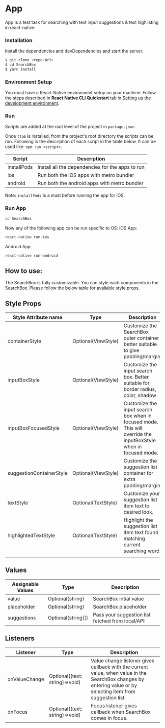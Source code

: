 # App

App is a test task for searching with text input suggestions & text highlisting in react-native.

### Installation

Install the dependencies and devDependencies and start the server.

```sh
$ git clone <repo-url>
$ cd SearchBox
$ yarn install
```

### Environment Setup

You must have a React-Native environment setup on your machine. Follow the steps described in **React Native CLI Quickstart** tab in [Setting up the development environment](https://reactnative.dev/docs/environment-setup).

### Run

Scripts are added at the root level of the project in `package.json`.

Once `ttab` is installed, from the project's root directory the scripts can be run. Following is the description of each script in the table below. It can be used like: `npm run <script>`.

| Script      | Description                                      |
| ----------- | ------------------------------------------------ |
| installPods | Install all the dependencies for the apps to run |
| ios         | Run both the iOS apps with metro bundler         |
| android     | Run both the android apps with metro bundler     |

Note: `installPods` is a must before running the app for iOS.

### Run App

```bash
cd SearchBox
```

Now any of the following app can be run specific to OS:
iOS App:

```bash
react-native run-ios
```

Android App

```bash
react-native run-android
```

## How to use:

The SearchBox is fully customizable. You can style each components in the SearchBox. Please follow the below table for available style props.

## Style Props

| Style Attribute name     | Type                | Description                                                                                                     |
| ------------------------ | ------------------- | --------------------------------------------------------------------------------------------------------------- |
| containerStyle           | Optional(ViewStyle) | Customize the SearchBox outer container better suitable to give padding/margin.                                 |
| inputBoxStyle            | Optional(ViewStyle) | Customize the input search box. Better suitable for border radius, color, shadow                                |
| inputBoxFocusedStyle     | Optional(ViewStyle) | Customize the input search box when in focused mode. This will override the inputBoxStyle when in focused mode. |
| suggestionContainerStyle | Optional(ViewStyle) | Customize the suggestion list container for extra padding/margin.                                               |
| textStyle                | Optional(TextStyle) | Customize your suggestion list item text to desired look.                                                       |
| highlightedTextStyle     | Optional(TextStyle) | Highlight the suggestion list item text found matching current searching word.                                  |
|                          |                     |

## Values

| Assignable Values | Type               | Description                                      |
| ----------------- | ------------------ | ------------------------------------------------ |
| value             | Optional(string)   | SearchBox intial value                           |
| placeholder       | Optional(string)   | SearchBox placeholder                            |
| suggestions       | Optional(string[]) | Pass your suggestion list fetched from local/API |

## Listeners

| Listener      | Type                           | Description                                                                                                                                                   |
| ------------- | ------------------------------ | ------------------------------------------------------------------------------------------------------------------------------------------------------------- |
| onValueChange | Optional((text: string)=>void) | Value change listener gives callback with the current value, when value in the SearchBox changes by entering value or by selecting item from suggestion list. |
| onFocus       | Optional((text: string)=>void) | Focus listener gives callback when SearchBox comes in focus.                                                                                                  |
